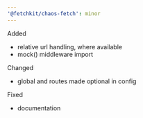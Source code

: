 ```yaml
---
'@fetchkit/chaos-fetch': minor
---
```


Added

- relative url handling, where available
- mock() middleware import

Changed

- global and routes made optional in config

Fixed

- documentation
